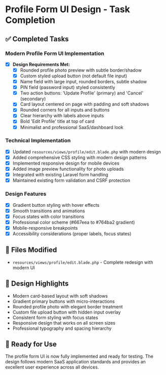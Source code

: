 # Profile Form UI Design - Task Completion

## ✅ Completed Tasks

### Modern Profile Form UI Implementation

-   [x] **Design Requirements Met:**
    -   [x] Rounded profile photo preview with subtle border/shadow
    -   [x] Custom styled upload button (not default file input)
    -   [x] Name field with large input, rounded borders, subtle shadow
    -   [x] PIN field (password input) styled consistently
    -   [x] Two action buttons: 'Update Profile' (primary) and 'Cancel' (secondary)
    -   [x] Card layout centered on page with padding and soft shadows
    -   [x] Rounded corners for all inputs and buttons
    -   [x] Clear hierarchy with labels above inputs
    -   [x] Bold 'Edit Profile' title at top of card
    -   [x] Minimalist and professional SaaS/dashboard look

### Technical Implementation

-   [x] Updated `resources/views/profile/edit.blade.php` with modern design
-   [x] Added comprehensive CSS styling with modern design patterns
-   [x] Implemented responsive design for mobile devices
-   [x] Added image preview functionality for photo uploads
-   [x] Integrated with existing Laravel form handling
-   [x] Maintained existing form validation and CSRF protection

### Design Features

-   [x] Gradient button styling with hover effects
-   [x] Smooth transitions and animations
-   [x] Focus states with color transitions
-   [x] Professional color scheme (#667eea to #764ba2 gradient)
-   [x] Mobile-responsive breakpoints
-   [x] Accessibility considerations (proper labels, focus states)

## 📁 Files Modified

-   `resources/views/profile/edit.blade.php` - Complete redesign with modern UI

## 🎨 Design Highlights

-   Modern card-based layout with soft shadows
-   Gradient primary buttons with micro-interactions
-   Rounded profile photo with elegant border treatment
-   Custom file upload button with hidden input overlay
-   Consistent form styling with focus states
-   Responsive design that works on all screen sizes
-   Professional typography and spacing hierarchy

## 🚀 Ready for Use

The profile form UI is now fully implemented and ready for testing. The design follows modern SaaS application standards and provides an excellent user experience across all devices.
